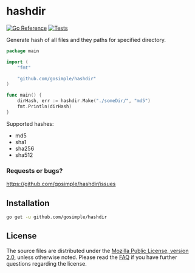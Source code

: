 # hashdir

[![Go Reference](https://pkg.go.dev/badge/github.com/gosimple/hashdir.svg)](https://pkg.go.dev/github.com/gosimple/hashdir)
[![Tests](https://github.com/gosimple/hashdir/actions/workflows/tests.yml/badge.svg)](https://github.com/gosimple/hashdir/actions/workflows/tests.yml)

Generate hash of all files and they paths for specified directory.

```go
package main

import (
	"fmt"

	"github.com/gosimple/hashdir"
)

func main() {
	dirHash, err := hashdir.Make("./someDir/", "md5")
	fmt.Println(dirHash)
}
```

Supported hashes:

* md5
* sha1
* sha256
* sha512

### Requests or bugs?

<https://github.com/gosimple/hashdir/issues>

## Installation

```sh
go get -u github.com/gosimple/hashdir
```

## License

The source files are distributed under the
[Mozilla Public License, version 2.0](http://mozilla.org/MPL/2.0/),
unless otherwise noted.
Please read the [FAQ](http://www.mozilla.org/MPL/2.0/FAQ.html)
if you have further questions regarding the license.
